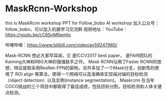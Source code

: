 # MaskRcnn-Workshop
this is MaskRcnn workshop PPT for Follow_bobo AI workshop
加入公众号：follow_bobo，可以加入机器学习交流群
视频地址：YouTube：https://youtu.be/cC6SvM6wmlo

哔哩哔哩：https://www.bilibili.com/video/av59247960/

Mask-RCNN 想必大家早耳闻，它 是ICCV2017 best paper， 是FAIR团队的Kaiming大神和RBG大神的强强联手之作。
Mask RCNN沿用了Faster RCNN的思想，特征提取采用ResNet-FPN的架构，另外多加了一个Mask分支，创新性的使用了 ROI align 等算法，使得一个网络可以高准确率实现端对端的目标检测（object detection）以及实例(instance segmentation)。
Maskrcnn 在当年COCO挑战的三个项目中都取得了最佳成绩，包括目标分割，目标检测和人体关键点检测。
